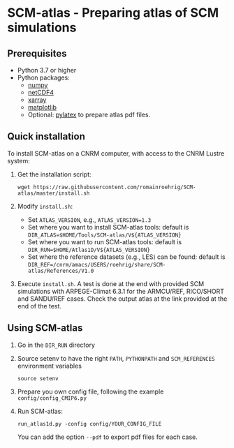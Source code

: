 # SCM-atlas - Preparing atlas of SCM simulations

## Prerequisites

* Python 3.7 or higher
* Python packages:
    * [numpy](https://numpy.org/)
    * [netCDF4](https://unidata.github.io/netcdf4-python/)
    * [xarray](http://xarray.pydata.org/en/stable/#)
    * [matplotlib](https://matplotlib.org/)
    * Optional: [pylatex](https://jeltef.github.io/PyLaTeX/latest/) to prepare atlas pdf files.

## Quick installation
To install SCM-atlas on a CNRM computer, with access to the CNRM Lustre system:
1. Get the installation script: 

   `wget https://raw.githubusercontent.com/romainroehrig/SCM-atlas/master/install.sh`

2. Modify `install.sh`:

   * Set `ATLAS_VERSION`, e.g., `ATLAS_VERSION=1.3`
   * Set where you want to install SCM-atlas tools: default is `DIR_ATLAS=$HOME/Tools/SCM-atlas/V${ATLAS_VERSION}`
   * Set where you want to run SCM-atlas tools: default is `DIR_RUN=$HOME/Atlas1D/V${ATLAS_VERSION}`
   * Set where the reference datasets (e.g., LES) can be found: default is `DIR_REF=/cnrm/amacs/USERS/roehrig/share/SCM-atlas/References/V1.0`

3. Execute `install.sh`. A test is done at the end with provided SCM simulations with ARPEGE-Climat 6.3.1 for the ARMCU/REF, RICO/SHORT and SANDU/REF cases. Check the output atlas at the link provided at the end of the test.

## Using SCM-atlas
1. Go in the `DIR_RUN` directory
2. Source setenv to have the right `PATH`, `PYTHONPATH` and `SCM_REFERENCES` environment variables

   `source setenv`

3. Prepare you own config file, following the example `config/config_CMIP6.py`

4. Run SCM-atlas:

   `run_atlas1d.py -config config/YOUR_CONFIG_FILE`

   You can add the option `--pdf` to export pdf files for each case.
